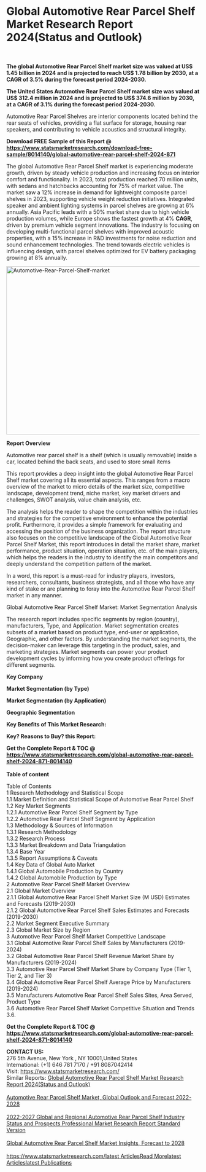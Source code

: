 <h1>Global Automotive Rear Parcel Shelf Market Research Report 2024(Status and Outlook)</h1><br/><p><strong>The global Automotive Rear Parcel Shelf market size was valued at US$ 1.45 billion in 2024 and is projected to reach US$ 1.78 billion by 2030, at a <strong>CAGR</strong> of 3.5% during the forecast period 2024-2030.</strong></p><p><strong>The United States Automotive Rear Parcel Shelf market size was valued at US$ 312.4 million in 2024 and is projected to US$ 374.6 million by 2030, at a <strong>CAGR</strong> of 3.1% during the forecast period 2024-2030.</strong></p><p>Automotive Rear Parcel Shelves are interior components located behind the rear seats of vehicles, providing a flat surface for storage, housing rear speakers, and contributing to vehicle acoustics and structural integrity.</p><p><strong>Download FREE Sample of this Report @ <a href="https://www.statsmarketresearch.com/download-free-sample/8014140/global-automotive-rear-parcel-shelf-2024-871">https://www.statsmarketresearch.com/download-free-sample/8014140/global-automotive-rear-parcel-shelf-2024-871</a></strong></p><p>The global Automotive Rear Parcel Shelf market is experiencing moderate growth, driven by steady vehicle production and increasing focus on interior comfort and functionality. In 2023, total production reached 70 million units, with sedans and hatchbacks accounting for 75% of market value. The market saw a 12% increase in demand for lightweight composite parcel shelves in 2023, supporting vehicle weight reduction initiatives. Integrated speaker and ambient lighting systems in parcel shelves are growing at 6% annually. Asia Pacific leads with a 50% market share due to high vehicle production volumes, while Europe shows the fastest growth at 4% <strong>CAGR</strong>, driven by premium vehicle segment innovations. The industry is focusing on developing multi-functional parcel shelves with improved acoustic properties, with a 15% increase in R&D investments for noise reduction and sound enhancement technologies. The trend towards electric vehicles is influencing design, with parcel shelves optimized for EV battery packaging growing at 8% annually.</p><p><img alt="Automotive-Rear-Parcel-Shelf-market" src="https://www.grandresearchstore.com/assets/report-images/Automotive_Rear_Parcel_Shelf_market.png" style="width: 730px; height: 438px;"></p><p><strong>Report Overview</strong></p><p>Automotive rear parcel shelf is a shelf (which is usually removable) inside a car, located behind the back seats, and used to store small items</p><p>This report provides a deep insight into the global Automotive Rear Parcel Shelf market covering all its essential aspects. This ranges from a macro overview of the market to micro details of the market size, competitive landscape, development trend, niche market, key market drivers and challenges, SWOT analysis, value chain analysis, etc.</p><p>The analysis helps the reader to shape the competition within the industries and strategies for the competitive environment to enhance the potential profit. Furthermore, it provides a simple framework for evaluating and accessing the position of the business organization. The report structure also focuses on the competitive landscape of the Global Automotive Rear Parcel Shelf Market, this report introduces in detail the market share, market performance, product situation, operation situation, etc. of the main players, which helps the readers in the industry to identify the main competitors and deeply understand the competition pattern of the market.</p><p>In a word, this report is a must-read for industry players, investors, researchers, consultants, business strategists, and all those who have any kind of stake or are planning to foray into the Automotive Rear Parcel Shelf market in any manner.</p><p>Global Automotive Rear Parcel Shelf Market: Market Segmentation Analysis</p><p>The research report includes specific segments by region (country), manufacturers, Type, and Application. Market segmentation creates subsets of a market based on product type, end-user or application, Geographic, and other factors. By understanding the market segments, the decision-maker can leverage this targeting in the product, sales, and marketing strategies. Market segments can power your product development cycles by informing how you create product offerings for different segments.</p><p><strong>Key Company</strong></p><p><strong>Market Segmentation (by Type)</strong></p><p><strong>Market Segmentation (<strong>by Application</strong>)</strong></p><p><strong>Geographic Segmentation</strong></p><p><strong>Key Benefits of This Market Research:</strong></p><p><strong>Key? <strong>Reasons to Buy</strong>? this Report:</strong></p><div><b>Get the Complete Report & TOC @ <a href="https://www.statsmarketresearch.com/global-automotive-rear-parcel-shelf-2024-871-8014140">https://www.statsmarketresearch.com/global-automotive-rear-parcel-shelf-2024-871-8014140</a></b></div><br><b>Table of content</b><p>Table of Contents<br /> 1 Research Methodology and Statistical Scope<br /> 1.1 Market Definition and Statistical Scope of Automotive Rear Parcel Shelf<br /> 1.2 Key Market Segments<br /> 1.2.1 Automotive Rear Parcel Shelf Segment by Type<br /> 1.2.2 Automotive Rear Parcel Shelf Segment by Application<br /> 1.3 Methodology & Sources of Information<br /> 1.3.1 Research Methodology<br /> 1.3.2 Research Process<br /> 1.3.3 Market Breakdown and Data Triangulation<br /> 1.3.4 Base Year<br /> 1.3.5 Report Assumptions & Caveats<br /> 1.4 Key Data of Global Auto Market<br /> 1.4.1 Global Automobile Production by Country<br /> 1.4.2 Global Automobile Production by Type<br /> 2 Automotive Rear Parcel Shelf Market Overview<br /> 2.1 Global Market Overview<br /> 2.1.1 Global Automotive Rear Parcel Shelf Market Size (M USD) Estimates and Forecasts (2019-2030)<br /> 2.1.2 Global Automotive Rear Parcel Shelf Sales Estimates and Forecasts (2019-2030)<br /> 2.2 Market Segment Executive Summary<br /> 2.3 Global Market Size by Region<br /> 3 Automotive Rear Parcel Shelf Market Competitive Landscape<br /> 3.1 Global Automotive Rear Parcel Shelf Sales by Manufacturers (2019-2024)<br /> 3.2 Global Automotive Rear Parcel Shelf Revenue Market Share by Manufacturers (2019-2024)<br /> 3.3 Automotive Rear Parcel Shelf Market Share by Company Type (Tier 1, Tier 2, and Tier 3)<br /> 3.4 Global Automotive Rear Parcel Shelf Average Price by Manufacturers (2019-2024)<br /> 3.5 Manufacturers Automotive Rear Parcel Shelf Sales Sites, Area Served, Product Type<br /> 3.6 Automotive Rear Parcel Shelf Market Competitive Situation and Trends<br /> 3.6.<br><div><b>Get the Complete Report & TOC @ <a href="https://www.statsmarketresearch.com/global-automotive-rear-parcel-shelf-2024-871-8014140">https://www.statsmarketresearch.com/global-automotive-rear-parcel-shelf-2024-871-8014140</a></b></div></p> <b>CONTACT US:</b><br>276 5th Avenue, New York , NY 10001,United States<br>International: (+1) 646 781 7170 / +91 8087042414<br>Visit: <a href="https://www.statsmarketresearch.com/">https://www.statsmarketresearch.com/</a><br>Similar Reports: <a href="https://www.statsmarketresearch.com/global-automotive-rear-parcel-shelf-2024-871-8014140">Global Automotive Rear Parcel Shelf Market Research Report 2024(Status and Outlook)</a><br/><br/><a href="https://www.statsmarketresearch.com/global-automotive-rear-parcel-shelf-2024-871-8014140">Automotive Rear Parcel Shelf Market, Global Outlook and Forecast 2022-2028</a><br/><br/><a href="https://www.statsmarketresearch.com/global-automotive-rear-parcel-shelf-2024-871-8014140">2022-2027 Global and Regional Automotive Rear Parcel Shelf Industry Status and Prospects Professional Market Research Report Standard Version</a><br/><br/><a href="https://www.statsmarketresearch.com/global-automotive-rear-parcel-shelf-2024-871-8014140">Global Automotive Rear Parcel Shelf Market Insights, Forecast to 2028</a><br/><br/><a href="https://gyeongbokgung.com">https://www.statsmarketresearch.com/</a><a href="https://hallyeomaritime.com">latest Articles</a><a href="https://jingwansa.com">Read More</a><a href=https://nguoiviet.jp/">latest Articles</a><a href="https://www.intelmarketresearch.com/">latest Publications</a>